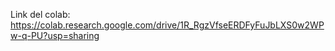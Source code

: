 Link del colab:
https://colab.research.google.com/drive/1R_RgzVfseERDFyFuJbLXS0w2WPw-q-PU?usp=sharing
